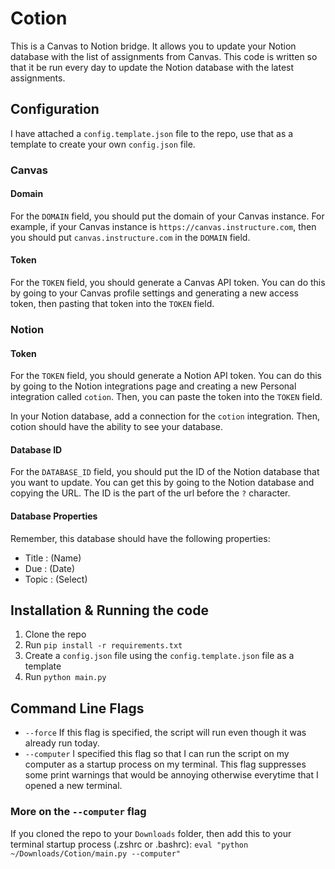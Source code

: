 # Cotion

This is a Canvas to Notion bridge. It allows you to update your Notion database with the list of assignments from Canvas. This code is written so that it be run every day to update the Notion database with the latest assignments.

## Configuration

I have attached a `config.template.json` file to the repo, use that as a template to create your own `config.json` file.

### Canvas

#### Domain

For the `DOMAIN` field, you should put the domain of your Canvas instance. For example, if your Canvas instance is `https://canvas.instructure.com`, then you should put `canvas.instructure.com` in the `DOMAIN` field.

#### Token

For the `TOKEN` field, you should generate a Canvas API token. You can do this by going to your Canvas profile settings and generating a new access token, then pasting that token into the `TOKEN` field.

### Notion

#### Token

For the `TOKEN` field, you should generate a Notion API token. You can do this by going to the Notion integrations page and creating a new Personal integration called `cotion`. Then, you can paste the token into the `TOKEN` field.

In your Notion database, add a connection for the `cotion` integration. Then, cotion should have the ability to see your database.

#### Database ID

For the `DATABASE_ID` field, you should put the ID of the Notion database that you want to update. You can get this by going to the Notion database and copying the URL. The ID is the part of the url before the `?` character.

#### Database Properties

Remember, this database should have the following properties:

- Title : (Name)
- Due : (Date)
- Topic : (Select)

## Installation & Running the code

1. Clone the repo
2. Run `pip install -r requirements.txt`
3. Create a `config.json` file using the `config.template.json` file as a template
4. Run `python main.py`

## Command Line Flags

- `--force` If this flag is specified, the script will run even though it was already run today.
- `--computer` I specified this flag so that I can run the script on my computer as a startup process on my terminal. This flag suppresses some print warnings that would be annoying otherwise everytime that I opened a new terminal.

### More on the `--computer` flag

If you cloned the repo to your `Downloads` folder, then add this to your terminal startup process (.zshrc or .bashrc): `eval "python ~/Downloads/Cotion/main.py --computer"`
